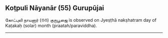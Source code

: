 ## Koṭpuli Nāyanār (55) Gurupūjai
கோட்புலி நாயனார் (௫௫) குருபூஜை is observed on Jyeṣṭhā nakṣhatram day of Kaṭakaḥ (solar) month (praatah/paraviddha).



---
